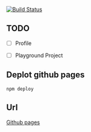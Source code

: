 [![Build Status](https://travis-ci.org/Kittichok/website.svg?branch=master)](https://travis-ci.org/Kittichok/website)


## TODO
- [ ] Profile
- [ ] Playground Project


## Deplot github pages
```
npm deploy
```

## Url

[Github pages](https://kittichok.github.io/website/)